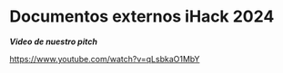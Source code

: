 Documentos externos iHack 2024
==============
***Video de nuestro pitch***

https://www.youtube.com/watch?v=qLsbkaO1MbY
